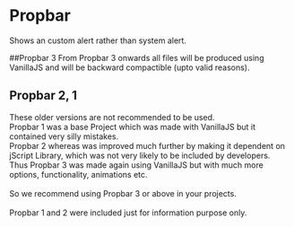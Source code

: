 # Propbar
Shows an custom alert rather than system alert.

##Propbar 3
From Propbar 3 onwards all files will be produced using VanillaJS and will be backward compactible (upto valid reasons).

## Propbar 2, 1
These older versions are not recommended to be used.<br />
Propbar 1 was a base Project which was made with VanillaJS but it contained very silly mistakes.<br />
Propbar 2 whereas was improved much further by making it dependent on jScript Library, which was not very likely to be included by developers.<br />
Thus Propbar 3 was made again using VanillaJS but with much more options, functionality, animations etc.<br /><br />
So we recommend using Propbar 3 or above in your projects.<br /><br />
Propbar 1 and 2 were included just for information purpose only.
